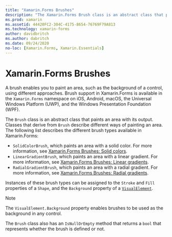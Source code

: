 ```yaml
---
title: "Xamarin.Forms Brushes"
description: "The Xamarin.Forms Brush class is an abstract class that paints an area with its output."
ms.prod: xamarin
ms.assetid: 44420FC2-304C-4175-8654-76769F79A813
ms.technology: xamarin-forms
author: davidbritch
ms.author: dabritch
ms.date: 09/24/2020
no-loc: [Xamarin.Forms, Xamarin.Essentials]
---
```


# Xamarin.Forms Brushes

A brush enables you to paint an area, such as the background of a control, using different approaches. Brush support in Xamarin.Forms is available in the `Xamarin.Forms` namespace on iOS, Android, macOS, the Universal Windows Platform (UWP), and the Windows Presentation Foundation (WPF).

The `Brush` class is an abstract class that paints an area with its output. Classes that derive from `Brush` describe different ways of painting an area. The following list describes the different brush types available in Xamarin.Forms:

- `SolidColorBrush`, which paints an area with a solid color. For more information, see [Xamarin.Forms Brushes: Solid colors](solidcolor.md).
- `LinearGradientBrush`, which paints an area with a linear gradient. For more information, see [Xamarin.Forms Brushes: Linear gradients](lineargradient.md).
- `RadialGradientBrush`, which paints an area with a radial gradient. For more information, see [Xamarin.Forms Brushes: Radial gradients](radialgradient.md).

Instances of these brush types can be assigned to the `Stroke` and `Fill` properties of a `Shape`, and the `Background` property of a [`VisualElement`](xref:Xamarin.Forms.VisualElement).

> [!NOTE]
> The `VisualElement.Background` property enables brushes to be used as the background in any control.

The `Brush` class also has an `IsNullOrEmpty` method that returns a `bool` that represents whether the brush is defined or not.
